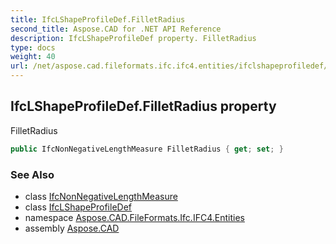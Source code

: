 ```yaml
---
title: IfcLShapeProfileDef.FilletRadius
second_title: Aspose.CAD for .NET API Reference
description: IfcLShapeProfileDef property. FilletRadius
type: docs
weight: 40
url: /net/aspose.cad.fileformats.ifc.ifc4.entities/ifclshapeprofiledef/filletradius/
---
```

## IfcLShapeProfileDef.FilletRadius property

FilletRadius

```csharp
public IfcNonNegativeLengthMeasure FilletRadius { get; set; }
```

### See Also

* class [IfcNonNegativeLengthMeasure](../../../aspose.cad.fileformats.ifc.ifc4.types/ifcnonnegativelengthmeasure/)
* class [IfcLShapeProfileDef](../)
* namespace [Aspose.CAD.FileFormats.Ifc.IFC4.Entities](../../ifclshapeprofiledef/)
* assembly [Aspose.CAD](../../../)


